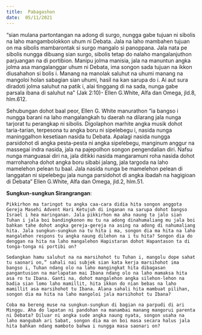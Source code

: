 ```yaml
---
title:  Pabagashon
date:  05/11/2021
---
```


“sian mulana partontangan na adong di surgo, nungga gabe tujuan ni sibolis na laho mangambolokkon uhum ni Debata. Jala na laho mambahen tujuan on ma sibolis mambarontak si surgo mangalo si panoppana. Jala nata pe sibolis nungga dibuang sian surgo, sibolis tetap do nalaho mangalanjuthon parjuangan na di portibion. Manipu jolma manisia, jala na manuntun angka jolma asa mangalanggar uhum ni Debata, ima songon sada tujuan na ikkon diusahahon si bolis i. Manang na manolak saluhut na uhumi manang na mangoloi holan sabagian sian uhumi, hasil na kan sarupa do i. Ai aut sura diradoti jolma saluhut na patik i, alai tinggang di na sada, nunga gabe parsala ibana di saluhut na” (Jak 2:10)- Ellen G.White, Alfa dan Omega, jld.8, hlm.612.

Sehubungan dohot baal peor, Ellen G. White manurathon “ia bangso i nungga barani na laho mangalangkah tu daerah na dilarang jala nunga tarjorat tu perangkap ni sibolis. Digolaphon marhite angka musik dohot taria-tarian, terpesona tu angka boru ni sipelebegu i, nasida nunga maninggalhon kesetiaan nasida tu Debata. Apalagi nasida nungga parsidohot di angka pesta-pesta ni angka sipelebegu, manginum anggur na massegai indra nasida, jala na pajepolhon songon pengendalian diri. Nafsu nunga manguasai diri na, jala ditikki nasida mangaramuni roha nasida dohot marroharoha dohot angka boru sibabi jalang, jala targoda na laho mamelehon pelean tu baal. Jala nasida nunga be mamelehon pelean di langgatan ni sipelebegu jala nunga parsidohot di angka ibadah na hagigioan di Debata” Ellen G.White, Alfa dan Omega, jld.2, hlm.51.

**Sungkun-sungkun Sirangrangan**:

`Pikkirhon ma taringot tu angka caa-cara didia hita songon anggota Gereja Masehi Advent Hari Ketujuh di inganan na sarupa dohot bangso Israel i hea maringanan. Jala pikkirhon ma aha naung ta jalo sian Tuhan i jala boi bandingkonon mu tu na adong dinahumaliang mu jala boi bahkan tahe dohot angka gereja-gereja na asing na adong di nahumaliang hita. Jala sungkun-sungkun na tu hita i ma, songon dia ma hita na laho mangalehon respons tu angka naung dilehon na i tu hita? Songon dia do denggan na hita na laho mangalehon Hapistaran dohot Hapantason ta di tonga-tonga ni portibi on?`

`Sedangkan hamu saluhut na na marsihohot tu Tuhan i, mangolu dope sahat tu saonari on,” sahali nai subjek sian kata kerja marsihohot ima bangso i, Tuhan ndang olo na laho mangingkat hita dibagasan pangantusion na marlapatan mai Ibana ndang olo na laho mamaksa hita asa ro tu Ibana. Ganti na, dohot mangalehon angka silehon-lehon na badia sian lomo laho mamillit, hita ikkon do nian bebas na laho mamillit asa marsihohot tu Ibana. Alana sahali hita mambuat pilihan, songon dia ma hita na laho mangoloi jala marsihohot tu Ibana?`

`Coba ma bereng muse na sungkun-sungkun di bagian na parpudi di ari Minggu. Aha do lapatan ni pandohan na manambai manang mangorui parenta ni Debata? Diluar ni angka sude angka naung nyata, songon usaha na laho mangubah ari Sabat, songon dia ma on boi masa secara halus jala hita bahkan ndang mamboto bahwa i nungga masa saonari on?`